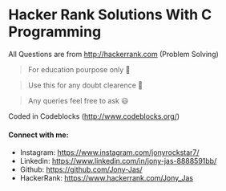 # Hacker Rank Solutions With C Programming

All Questions are from http://hackerrank.com (Problem Solving)

>For education pourpose only :notebook_with_decorative_cover:

>Use this for any doubt clearence :open_book:

>Any queries feel free to ask :smiley:

Coded in Codeblocks (http://www.codeblocks.org/)
#### Connect with me:
* Instagram: https://www.instagram.com/jonyrockstar7/
* Linkedin: https://www.linkedin.com/in/jony-jas-8888591bb/
* Github: https://github.com/Jony-Jas/
* HackerRank: https://www.hackerrank.com/Jony_Jas
